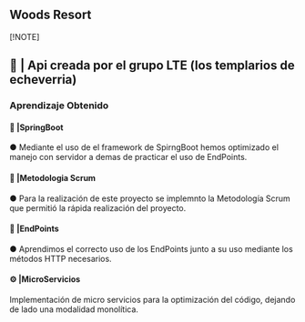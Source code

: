 ## Woods Resort
[!NOTE]
## 🔴 | Api creada por el grupo LTE (los templarios de echeverria)

### Aprendizaje Obtenido
#### 🔔 |SpringBoot 
● Mediante el uso de el framework de SpirngBoot hemos optimizado el manejo con servidor a demas de practicar el uso de EndPoints.

#### 👥 |Metodologia Scrum

● Para la realización de este proyecto se implemnto la Metodología Scrum que permitió la rápida realización del proyecto.

#### 🔗 |EndPoints
● Aprendimos el correcto uso de los EndPoints junto a su uso mediante los métodos HTTP necesarios.

#### ⚙️ |MicroServicios

 Implementación de micro servicios para la optimización del código, dejando de lado una modalidad monolítica.
